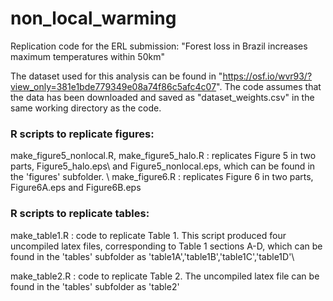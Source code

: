 # non_local_warming
Replication code for the ERL submission: "Forest loss in Brazil increases maximum temperatures within 50km"


The dataset used for this analysis can be found in "https://osf.io/wvr93/?view_only=381e1bde779349e08a74f86c5afc4c07".
The code assumes that the data has been downloaded and saved as "dataset_weights.csv" in the same working directory as the code.

### R scripts to replicate figures:
make\_figure5\_nonlocal.R, make\_figure5\_halo.R  :  replicates Figure 5 in two parts, Figure5\_halo.eps\ and Figure5_nonlocal.eps, which can be found in the 'figures' subfolder. \\
make\_figure6.R  : replicates Figure 6 in two parts, Figure6A.eps and Figure6B.eps

### R scripts to replicate tables:
make\_table1.R : code to replicate Table 1.  This script produced four uncompiled latex files, corresponding to Table 1 sections A-D, which can be found in the 'tables' subfolder as 'table1A','table1B','table1C','table1D'\\

make\_table2.R : code to replicate Table 2.  The uncompiled latex file can be found in the 'tables' subfolder as 'table2'

